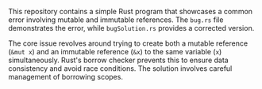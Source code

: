 This repository contains a simple Rust program that showcases a common error involving mutable and immutable references.  The `bug.rs` file demonstrates the error, while `bugSolution.rs` provides a corrected version.

The core issue revolves around trying to create both a mutable reference (`&mut x`) and an immutable reference (`&x`) to the same variable (`x`) simultaneously.  Rust's borrow checker prevents this to ensure data consistency and avoid race conditions.  The solution involves careful management of borrowing scopes.